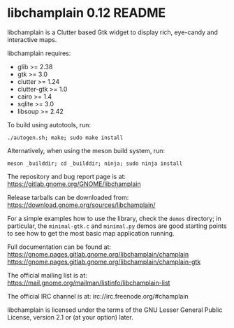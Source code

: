 libchamplain 0.12 README
========================

libchamplain is a Clutter based Gtk widget to display rich, eye-candy and
interactive maps.

libchamplain requires:
  * glib >= 2.38
  * gtk >= 3.0
  * clutter >= 1.24
  * clutter-gtk >= 1.0
  * cairo >= 1.4
  * sqlite >= 3.0
  * libsoup >= 2.42

To build using autotools, run:
```
./autogen.sh; make; sudo make install
```

Alternatively, when using the meson build system, run:
```
meson _builddir; cd _builddir; ninja; sudo ninja install
```

The repository and bug report page is at:
  https://gitlab.gnome.org/GNOME/libchamplain

Release tarballs can be downloaded from:
  https://download.gnome.org/sources/libchamplain/

For a simple examples how to use the library, check the `demos` directory;
in particular, the `minimal-gtk.c` and `minimal.py` demos are good starting
points to see how to get the most basic map application running.

Full documentation can be found at:
  https://gnome.pages.gitlab.gnome.org/libchamplain/champlain
  https://gnome.pages.gitlab.gnome.org/libchamplain/champlain-gtk

The official mailing list is at:
  https://mail.gnome.org/mailman/listinfo/libchamplain-list

The official IRC channel is at:
  irc://irc.freenode.org/#champlain

libchamplain is licensed under the terms of the GNU Lesser General Public
License, version 2.1 or (at your option) later.
